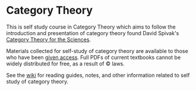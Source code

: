 # Category Theory

This is self study course in Category Theory which aims to follow the introduction and presentation of category theory found David Spivak's [Category Theory for the Sciences](https://mitpress.mit.edu/books/category-theory-sciences).

Materials collected for self-study of category theory are available to those who have been [given access](https://github.com/bmershon/category-theory/tree/master/reading). Full PDFs of current textbooks cannot be widely distributed for free, as a result of © laws.

See the [wiki](https://github.com/bmershon/category-theory/wiki) for reading guides, notes, and other information related to self study of category theory.
